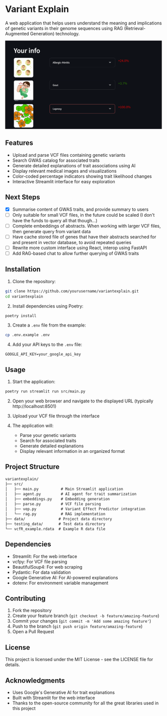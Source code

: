 # Variant Explain

A web application that helps users understand the meaning and implications of genetic variants in their genome sequences using RAG (Retrieval-Augmented Generation) technology.

![Example Output](images/example_output.png)



## Features

- Upload and parse VCF files containing genetic variants
- Search GWAS catalog for associated traits
- Generate detailed explanations of trait associations using AI
- Display relevant medical images and visualizations
- Color-coded percentage indicators showing trait likelihood changes
- Interactive Streamlit interface for easy exploration

## Next Steps

- [x] Summarise content of GWAS traits, and provide summary to users
- [ ] Only suitable for small VCF files, in the future could be scaled (I don't have the funds to query all that though...)
- [ ] Complete embeddings of abstracts. When working with larger VCF files, then generate query from variant data
- [ ] Have cache stored file of genes that have their abstracts searched for and present in vector database, to avoid repeated queries
- [ ] Rewrite more custom interface using React, interop using FastAPI
- [ ] Add RAG-based chat to allow further querying of GWAS traits

## Installation

1. Clone the repository:
```bash
git clone https://github.com/yourusername/variantexplain.git
cd variantexplain
```

2. Install dependencies using Poetry:
```bash
poetry install
```

3. Create a `.env` file from the example:
```bash
cp .env.example .env
```

4. Add your API keys to the `.env` file:
```
GOOGLE_API_KEY=your_google_api_key
```

## Usage

1. Start the application:
```bash
poetry run streamlit run src/main.py
```

2. Open your web browser and navigate to the displayed URL (typically http://localhost:8501)

3. Upload your VCF file through the interface
4. The application will:
   - Parse your genetic variants
   - Search for associated traits
   - Generate detailed explanations
   - Display relevant information in an organized format

## Project Structure

```
variantexplain/
├── src/
│   ├── main.py          # Main Streamlit application
│   ├── agent.py         # AI agent for trait summarization
│   ├── embeddings.py    # Embedding generation
│   ├── parse.py         # VCF file parsing
│   ├── vep.py           # Variant Effect Predictor integration
│   └── rag.py           # RAG implementation
├── data/               # Project data directory
├── testing_data/       # Test data directory
└── vcfR_example.rdata  # Example R data file
```

## Dependencies

- Streamlit: For the web interface
- vcfpy: For VCF file parsing
- BeautifulSoup4: For web scraping
- Pydantic: For data validation
- Google Generative AI: For AI-powered explanations
- dotenv: For environment variable management

## Contributing

1. Fork the repository
2. Create your feature branch (`git checkout -b feature/amazing-feature`)
3. Commit your changes (`git commit -m 'Add some amazing feature'`)
4. Push to the branch (`git push origin feature/amazing-feature`)
5. Open a Pull Request

## License

This project is licensed under the MIT License - see the LICENSE file for details.

## Acknowledgments

- Uses Google's Generative AI for trait explanations
- Built with Streamlit for the web interface
- Thanks to the open-source community for all the great libraries used in this project
